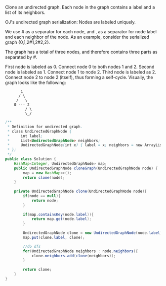 Clone an undirected graph. Each node in the graph contains a label and a list of its neighbors.


OJ's undirected graph serialization:
Nodes are labeled uniquely.

We use # as a separator for each node, and , as a separator for node label and each neighbor of the node.
As an example, consider the serialized graph {0,1,2#1,2#2,2}.

The graph has a total of three nodes, and therefore contains three parts as separated by #.

First node is labeled as 0. Connect node 0 to both nodes 1 and 2.
Second node is labeled as 1. Connect node 1 to node 2.
Third node is labeled as 2. Connect node 2 to node 2 (itself), thus forming a self-cycle.
Visually, the graph looks like the following:

```
       1
      / \
     /   \
    0 --- 2
         / \
         \_/
```

```java
/**
 * Definition for undirected graph.
 * class UndirectedGraphNode {
 *     int label;
 *     List<UndirectedGraphNode> neighbors;
 *     UndirectedGraphNode(int x) { label = x; neighbors = new ArrayList<UndirectedGraphNode>(); }
 * };
 */
public class Solution {
    HashMap<Integer, UndirectedGraphNode> map;
    public UndirectedGraphNode cloneGraph(UndirectedGraphNode node) {
        map = new HashMap<>();
        return clone(node);
    }
    
    private UndirectedGraphNode clone(UndirectedGraphNode node){
        if(node == null){
            return node;
        }
        
        if(map.containsKey(node.label)){
            return map.get(node.label);
        }
        
        UndirectedGraphNode clone = new UndirectedGraphNode(node.label);
        map.put(clone.label, clone);

        //do dfs
        for(UndirectedGraphNode neighbors : node.neighbors){
            clone.neighbors.add(clone(neighbors));
        }
        
        return clone;
    }
}
```
